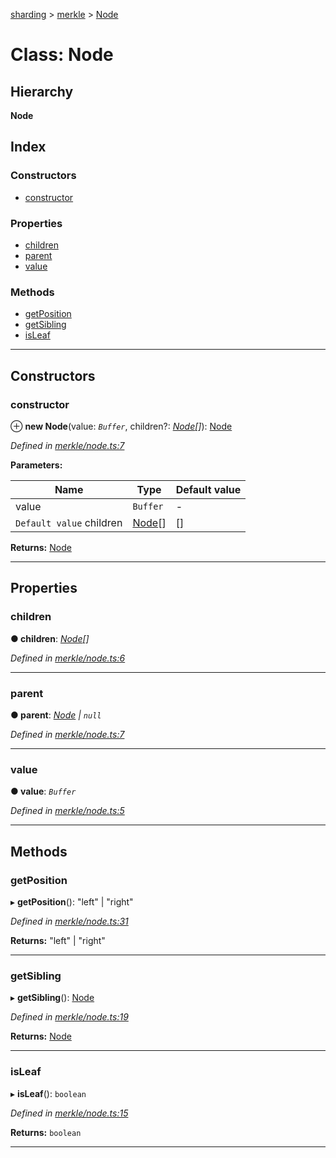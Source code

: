 [sharding](../README.md) > [merkle](../modules/merkle.md) > [Node](../classes/merkle.node.md)

# Class: Node

## Hierarchy

**Node**

## Index

### Constructors

* [constructor](merkle.node.md#constructor)

### Properties

* [children](merkle.node.md#children)
* [parent](merkle.node.md#parent)
* [value](merkle.node.md#value)

### Methods

* [getPosition](merkle.node.md#getposition)
* [getSibling](merkle.node.md#getsibling)
* [isLeaf](merkle.node.md#isleaf)

---

## Constructors

<a id="constructor"></a>

###  constructor

⊕ **new Node**(value: *`Buffer`*, children?: *[Node](merkle.node.md)[]*): [Node](merkle.node.md)

*Defined in [merkle/node.ts:7](https://github.com/ethereumjs/sharding/blob/1ee551a/src/merkle/node.ts#L7)*

**Parameters:**

| Name | Type | Default value |
| ------ | ------ | ------ |
| value | `Buffer` | - |
| `Default value` children | [Node](merkle.node.md)[] |  [] |

**Returns:** [Node](merkle.node.md)

___

## Properties

<a id="children"></a>

###  children

**● children**: *[Node](merkle.node.md)[]*

*Defined in [merkle/node.ts:6](https://github.com/ethereumjs/sharding/blob/1ee551a/src/merkle/node.ts#L6)*

___
<a id="parent"></a>

###  parent

**● parent**: *[Node](merkle.node.md) \| `null`*

*Defined in [merkle/node.ts:7](https://github.com/ethereumjs/sharding/blob/1ee551a/src/merkle/node.ts#L7)*

___
<a id="value"></a>

###  value

**● value**: *`Buffer`*

*Defined in [merkle/node.ts:5](https://github.com/ethereumjs/sharding/blob/1ee551a/src/merkle/node.ts#L5)*

___

## Methods

<a id="getposition"></a>

###  getPosition

▸ **getPosition**(): "left" \| "right"

*Defined in [merkle/node.ts:31](https://github.com/ethereumjs/sharding/blob/1ee551a/src/merkle/node.ts#L31)*

**Returns:** "left" \| "right"

___
<a id="getsibling"></a>

###  getSibling

▸ **getSibling**(): [Node](merkle.node.md)

*Defined in [merkle/node.ts:19](https://github.com/ethereumjs/sharding/blob/1ee551a/src/merkle/node.ts#L19)*

**Returns:** [Node](merkle.node.md)

___
<a id="isleaf"></a>

###  isLeaf

▸ **isLeaf**(): `boolean`

*Defined in [merkle/node.ts:15](https://github.com/ethereumjs/sharding/blob/1ee551a/src/merkle/node.ts#L15)*

**Returns:** `boolean`

___

